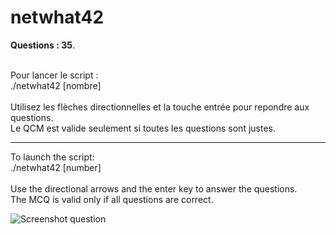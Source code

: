 # netwhat42

**Questions : 35**.<br/><br/>

Pour lancer le script :<br/>
./netwhat42 [nombre]<br/><br/>
Utilisez les flèches directionnelles et la touche entrée pour repondre aux questions.<br/>
Le QCM est valide seulement si toutes les questions sont justes.

---------------------------------------------------------------------------------

To launch the script: <br/>
./netwhat42 [number]<br/><br/>
Use the directional arrows and the enter key to answer the questions. <br/>
The MCQ is valid only if all questions are correct.

![Screenshot question](https://i.imgur.com/y2WvYOw.png)
